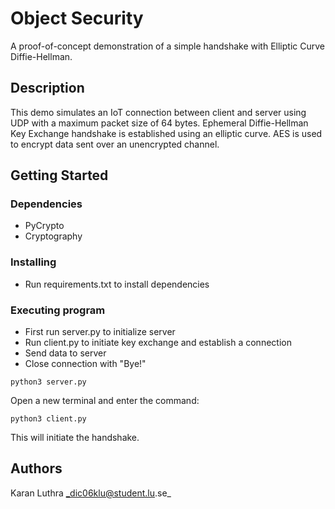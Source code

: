 # Object Security

A proof-of-concept demonstration of a simple handshake with Elliptic Curve Diffie-Hellman.

## Description

This demo simulates an IoT connection between client and server using UDP with a maximum packet size of 64 bytes.
Ephemeral Diffie-Hellman Key Exchange handshake is established using an elliptic curve.
AES is used to encrypt data sent over an unencrypted channel.

## Getting Started

### Dependencies

* PyCrypto
* Cryptography 

### Installing

* Run requirements.txt to install dependencies

### Executing program

* First run server.py to initialize server
* Run client.py to initiate key exchange and establish a connection
* Send data to server
* Close connection with "Bye!"
```
python3 server.py
```
Open a new terminal and enter the command:
```
python3 client.py
```
This will initiate the handshake.


## Authors

Karan Luthra _dic06klu@student.lu.se_

